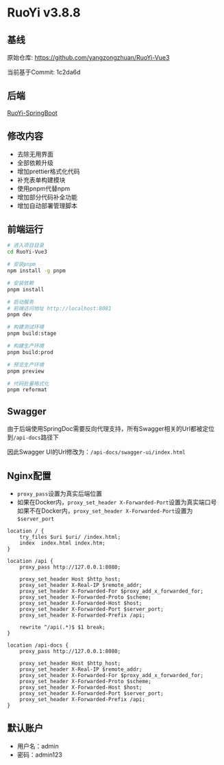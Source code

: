 # RuoYi v3.8.8

## 基线

原始仓库: https://github.com/yangzongzhuan/RuoYi-Vue3

当前基于Commit: 1c2da6d

## 后端

[RuoYi-SpringBoot](https://github.com/XFY9326/RuoYi-SpringBoot)

## 修改内容

- 去除无用界面
- 全部依赖升级
- 增加prettier格式化代码
- 补充表单构建模块
- 使用pnpm代替npm
- 增加部分代码补全功能
- 增加自动部署管理脚本

## 前端运行

```bash
# 进入项目目录
cd RuoYi-Vue3

# 安装pnpm
npm install -g pnpm

# 安装依赖
pnpm install

# 启动服务
# 前端访问地址 http://localhost:8081
pnpm dev

# 构建测试环境
pnpm build:stage

# 构建生产环境
pnpm build:prod

# 预览生产环境
pnpm preview

# 代码批量格式化
pnpm reformat
```
## Swagger

由于后端使用SpringDoc需要反向代理支持，所有Swagger相关的Url都被定位到`/api-docs`路径下

因此Swagger UI的Url修改为：`/api-docs/swagger-ui/index.html`

## Nginx配置

- `proxy_pass`设置为真实后端位置
- 如果在Docker内，`proxy_set_header X-Forwarded-Port`设置为真实端口号  
  如果不在Docker内，`proxy_set_header X-Forwarded-Port`设置为`$server_port`

```text
location / {
    try_files $uri $uri/ /index.html;
    index  index.html index.htm;
}

location /api {
    proxy_pass http://127.0.0.1:8080;

    proxy_set_header Host $http_host;
    proxy_set_header X-Real-IP $remote_addr;
    proxy_set_header X-Forwarded-For $proxy_add_x_forwarded_for;
    proxy_set_header X-Forwarded-Proto $scheme;
    proxy_set_header X-Forwarded-Host $host;
    proxy_set_header X-Forwarded-Port $server_port;
    proxy_set_header X-Forwarded-Prefix /api;

    rewrite ^/api(.*)$ $1 break;
}

location /api-docs {
    proxy_pass http://127.0.0.1:8080;

    proxy_set_header Host $http_host;
    proxy_set_header X-Real-IP $remote_addr;
    proxy_set_header X-Forwarded-For $proxy_add_x_forwarded_for;
    proxy_set_header X-Forwarded-Proto $scheme;
    proxy_set_header X-Forwarded-Host $host;
    proxy_set_header X-Forwarded-Port $server_port;
    proxy_set_header X-Forwarded-Prefix /api;
}
```

## 默认账户

- 用户名：admin
- 密码：admin123
